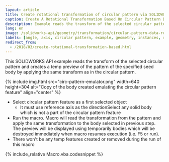 ```yaml
---
layout: article
title: Create rotational transformation of circular pattern via SOLIDWORKS API
caption: Create A Rotational Transformation Based On Circular Pattern Data
description: Example reads the transform of the selected circular pattern and creates a temp preview of the pattern of the specified seed body by applying the same transform as in the circular pattern
lang: en
image: /solidworks-api/geometry/transformation/circular-pattern-data-rotational-transformation/circ-pattern-emulator.png
labels: [angle, axis, circular pattern, example, geometry, instances, rotation, transform]
redirect_from:
  - /2018/03/create-rotational-transformation-based.html
---
```

This SOLIDWORKS API example reads the transform of the selected circular pattern and creates a temp preview of the pattern of the specified seed body by applying the same transform as in the circular pattern.

{% include img.html src="circ-pattern-emulator.png" width=640 height=304 alt="Copy of the body created emulating the circular pattern feature" align="center" %}

* Select circular pattern feature as a first selected object
  * It must use reference axis as the directionSelect any solid body which is not a part of the circular pattern feature
* Run the macro. Macro will read the transformation from the pattern and apply the same transformation to the body selected in previous step.
The preview will be displayed using temporarily bodies which will be destroyed immediately when macro resumes execution (i.e. F5 or run).
* There won't be any temp features created or removed during the run of this macro

{% include_relative Macro.vba.codesnippet %}
